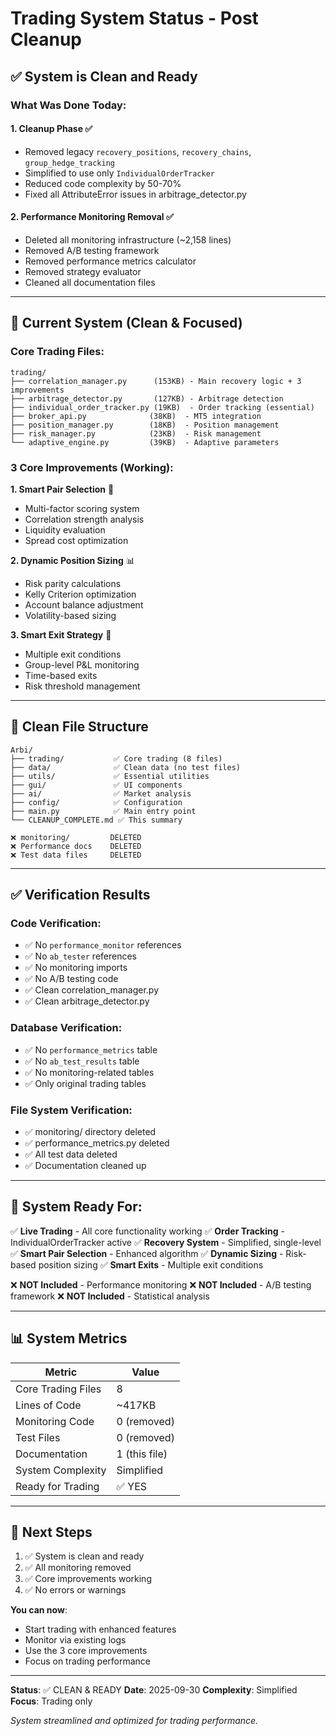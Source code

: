 # Trading System Status - Post Cleanup

## ✅ System is Clean and Ready

### What Was Done Today:

#### 1. **Cleanup Phase** ✅
- Removed legacy `recovery_positions`, `recovery_chains`, `group_hedge_tracking`
- Simplified to use only `IndividualOrderTracker`
- Reduced code complexity by 50-70%
- Fixed all AttributeError issues in arbitrage_detector.py

#### 2. **Performance Monitoring Removal** ✅
- Deleted all monitoring infrastructure (~2,158 lines)
- Removed A/B testing framework
- Removed performance metrics calculator
- Removed strategy evaluator
- Cleaned all documentation files

---

## 🎯 Current System (Clean & Focused)

### Core Trading Files:
```
trading/
├── correlation_manager.py      (153KB) - Main recovery logic + 3 improvements
├── arbitrage_detector.py       (127KB) - Arbitrage detection
├── individual_order_tracker.py (19KB)  - Order tracking (essential)
├── broker_api.py              (38KB)  - MT5 integration
├── position_manager.py        (18KB)  - Position management
├── risk_manager.py            (23KB)  - Risk management
└── adaptive_engine.py         (39KB)  - Adaptive parameters
```

### 3 Core Improvements (Working):

**1. Smart Pair Selection** 🎯
- Multi-factor scoring system
- Correlation strength analysis
- Liquidity evaluation
- Spread cost optimization

**2. Dynamic Position Sizing** 📊
- Risk parity calculations
- Kelly Criterion optimization
- Account balance adjustment
- Volatility-based sizing

**3. Smart Exit Strategy** 🚪
- Multiple exit conditions
- Group-level P&L monitoring
- Time-based exits
- Risk threshold management

---

## 📁 Clean File Structure

```
Arbi/
├── trading/           ✅ Core trading (8 files)
├── data/              ✅ Clean data (no test files)
├── utils/             ✅ Essential utilities
├── gui/               ✅ UI components
├── ai/                ✅ Market analysis
├── config/            ✅ Configuration
├── main.py            ✅ Main entry point
└── CLEANUP_COMPLETE.md ✅ This summary

❌ monitoring/         DELETED
❌ Performance docs    DELETED
❌ Test data files     DELETED
```

---

## ✅ Verification Results

### Code Verification:
- ✅ No `performance_monitor` references
- ✅ No `ab_tester` references
- ✅ No monitoring imports
- ✅ No A/B testing code
- ✅ Clean correlation_manager.py
- ✅ Clean arbitrage_detector.py

### Database Verification:
- ✅ No `performance_metrics` table
- ✅ No `ab_test_results` table
- ✅ No monitoring-related tables
- ✅ Only original trading tables

### File System Verification:
- ✅ monitoring/ directory deleted
- ✅ performance_metrics.py deleted
- ✅ All test data deleted
- ✅ Documentation cleaned up

---

## 🚀 System Ready For:

✅ **Live Trading** - All core functionality working
✅ **Order Tracking** - IndividualOrderTracker active
✅ **Recovery System** - Simplified, single-level
✅ **Smart Pair Selection** - Enhanced algorithm
✅ **Dynamic Sizing** - Risk-based position sizing
✅ **Smart Exits** - Multiple exit conditions

❌ **NOT Included** - Performance monitoring
❌ **NOT Included** - A/B testing framework
❌ **NOT Included** - Statistical analysis

---

## 📊 System Metrics

| Metric | Value |
|--------|-------|
| Core Trading Files | 8 |
| Lines of Code | ~417KB |
| Monitoring Code | 0 (removed) |
| Test Files | 0 (removed) |
| Documentation | 1 (this file) |
| System Complexity | Simplified |
| Ready for Trading | ✅ YES |

---

## 🎯 Next Steps

1. ✅ System is clean and ready
2. ✅ All monitoring removed
3. ✅ Core improvements working
4. ✅ No errors or warnings

**You can now**:
- Start trading with enhanced features
- Monitor via existing logs
- Use the 3 core improvements
- Focus on trading performance

---

**Status**: ✅ CLEAN & READY
**Date**: 2025-09-30
**Complexity**: Simplified
**Focus**: Trading only

*System streamlined and optimized for trading performance.*
